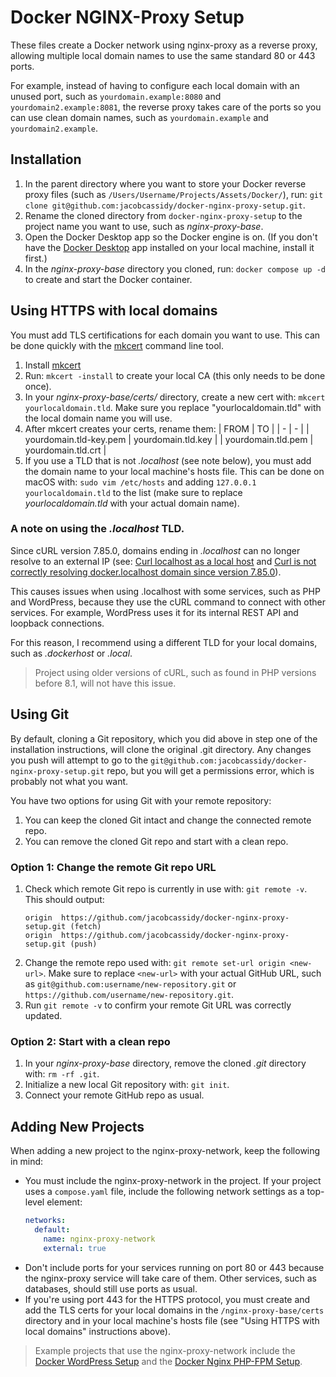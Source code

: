 # Docker NGINX-Proxy Setup

These files create a Docker network using nginx-proxy as a reverse proxy, allowing multiple local domain names to use the same standard 80 or 443 ports.

For example, instead of having to configure each local domain with an unused port, such as `yourdomain.example:8080` and `yourdomain2.example:8081`, the reverse proxy takes care of the ports so you can use clean domain names, such as `yourdomain.example` and `yourdomain2.example`.

## Installation

1. In the parent directory where you want to store your Docker reverse proxy files (such as `/Users/Username/Projects/Assets/Docker/`), run: `git clone git@github.com:jacobcassidy/docker-nginx-proxy-setup.git`.
2. Rename the cloned directory from `docker-nginx-proxy-setup` to the project name you want to use, such as _nginx-proxy-base_.
3. Open the Docker Desktop app so the Docker engine is on. (If you don't have the [Docker Desktop](https://www.docker.com/products/docker-desktop/) app installed on your local machine, install it first.)
4. In the _nginx-proxy-base_ directory you cloned, run: `docker compose up -d` to create and start the Docker container.

## Using HTTPS with local domains

You must add TLS certifications for each domain you want to use. This can be done quickly with the [mkcert](https://github.com/FiloSottile/mkcert) command line tool.

1. Install [mkcert](https://github.com/FiloSottile/mkcert)
2. Run: `mkcert -install` to create your local CA (this only needs to be done once).
3. In your _nginx-proxy-base/certs/_ directory, create a new cert with: `mkcert yourlocaldomain.tld`. Make sure you replace "yourlocaldomain.tld" with the local domain name you will use.
4. After mkcert creates your certs, rename them:
    | FROM | TO |
    | - | - |
    | yourdomain.tld-key.pem | yourdomain.tld.key |
    | yourdomain.tld.pem | yourdomain.tld.crt |
5. If you use a TLD that is not _.localhost_ (see note below), you must add the domain name to your local machine's hosts file. This can be done on macOS with: `sudo vim /etc/hosts` and adding `127.0.0.1 yourlocaldomain.tld` to the list (make sure to replace _yourlocaldomain.tld_ with your actual domain name).

### A note on using the _.localhost_ TLD.

Since cURL version 7.85.0, domains ending in _.localhost_ can no longer resolve to an external IP
(see: [Curl localhost as a local host](https://daniel.haxx.se/blog/2021/05/31/curl-localhost-as-a-local-host/) and [Curl is not correctly resolving docker.localhost domain since version 7.85.0](https://github.com/curl/curl/issues/11104)).

This causes issues when using .localhost with some services, such as PHP and WordPress, because they use the cURL command to connect with other services. For example, WordPress uses it for its internal REST API and loopback connections.

For this reason, I recommend using a different TLD for your local domains, such as _.dockerhost_ or _.local_.

> Project using older versions of cURL, such as found in PHP versions before 8.1, will not have this issue.

## Using Git

By default, cloning a Git repository, which you did above in step one of the installation instructions, will clone the original .git directory. Any changes you push will attempt to go to the `git@github.com:jacobcassidy/docker-nginx-proxy-setup.git` repo, but you will get a permissions error, which is probably not what you want.

You have two options for using Git with your remote repository:

1. You can keep the cloned Git intact and change the connected remote repo.
2. You can remove the cloned Git repo and start with a clean repo.

### Option 1: Change the remote Git repo URL

1. Check which remote Git repo is currently in use with: `git remote -v`. This should output:
    ```shell
    origin  https://github.com/jacobcassidy/docker-nginx-proxy-setup.git (fetch)
    origin  https://github.com/jacobcassidy/docker-nginx-proxy-setup.git (push)
    ```
2. Change the remote repo used with: `git remote set-url origin <new-url>`. Make sure to replace `<new-url>` with your actual GitHub URL, such as `git@github.com:username/new-repository.git` or `https://github.com/username/new-repository.git`.
3. Run `git remote -v` to confirm your remote Git URL was correctly updated.

### Option 2: Start with a clean repo

1. In your _nginx-proxy-base_ directory, remove the cloned _.git_ directory with: `rm -rf .git`.
2. Initialize a new local Git repository with: `git init`.
5. Connect your remote GitHub repo as usual.

## Adding New Projects

When adding a new project to the nginx-proxy-network, keep the following in mind:

- You must include the nginx-proxy-network in the project. If your project uses a `compose.yaml` file, include the following network settings as a top-level element:
  ```yaml
  networks:
    default:
      name: nginx-proxy-network
      external: true
  ```
- Don't include ports for your services running on port 80 or 443 because the nginx-proxy service will take care of them. Other services, such as databases, should still use ports as usual.
- If you're using port 443 for the HTTPS protocol, you must create and add the TLS certs for your local domains in the `/nginx-proxy-base/certs` directory and in your local machine's hosts file (see "Using HTTPS with local domains" instructions above).

> Example projects that use the nginx-proxy-network include the [Docker WordPress Setup](https://github.com/jacobcassidy/docker-wordpress-setup) and the [Docker Nginx PHP-FPM Setup](https://github.com/jacobcassidy/docker-nginx-phpfpm-setup).
